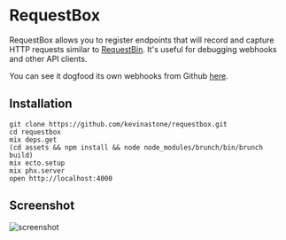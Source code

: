 # RequestBox

RequestBox allows you to register endpoints that will record and capture HTTP
requests similar to [RequestBin](http://requestb.in/).  It's useful for
debugging webhooks and other API clients.

You can see it dogfood its own webhooks from Github [here](https://requestbox.fly.dev/github).


## Installation

    git clone https://github.com/kevinastone/requestbox.git
    cd requestbox
    mix deps.get
    (cd assets && npm install && node node_modules/brunch/bin/brunch build)
    mix ecto.setup
    mix phx.server
    open http://localhost:4000

## Screenshot

![screenshot](https://raw.github.com/kevinastone/requestbox/master/assets/static/images/screenshot.png)
